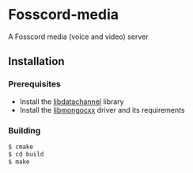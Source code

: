 # Fosscord-media

A Fosscord media (voice and video) server

## Installation

### Prerequisites

-   Install the [libdatachannel](https://github.com/paullouisageneau/libdatachannel) library
-   Install the [libmongocxx](http://mongocxx.org/mongocxx-v3/installation/) driver and its requirements

### Building

```bash
$ cmake
$ cd build
$ make
```
